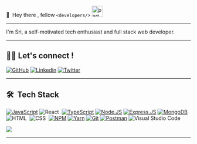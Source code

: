            
  
 
 👋 &nbsp;Hey there , fellow `<developers/>` <img width="30" src="https://emojis.slackmojis.com/emojis/images/1593555389/9579/blob_excited.gif?1593555389" alt="party blob" /> 

---

 I'm Sri, a self-motivated tech enthusiast and full stack web developer.

---

## 👩‍💻 Let's connect ! 

[![GitHub](https://img.shields.io/badge/Github-100000?style=for-the-badge&logo=github&logoColor=white)](https://github.com/lekhasikakollu/)
[![Linkedin](https://img.shields.io/badge/Linkedin-0077B5?style=for-the-badge&logo=linkedin&logoColor=white)](https://www.linkedin.com/in/srilekhas/)
[![Twitter](https://img.shields.io/badge/Twitter-1DA1F2?style=for-the-badge&logo=twitter&logoColor=white)]()

---

## 🛠 &nbsp;Tech Stack

[![JavaScript](https://img.shields.io/badge/JavaScript-F7DF1E?style=for-the-badge&logo=javascript&logoColor=black)]()
![React](https://img.shields.io/badge/-React-05122A?style=flat&logo=react)&nbsp;
[![TypeScript](https://img.shields.io/badge/TypeScript-007ACC?style=for-the-badge&logo=typescript&logoColor=white)]()
[![Node.JS](https://img.shields.io/badge/Node.js-43853D?style=for-the-badge&logo=node.js&logoColor=white)]()
[![Express.JS](https://img.shields.io/badge/Express.JS-000000?style=for-the-badge&logo=express&logoColor=white)]()
[![MongoDB](https://img.shields.io/badge/MongoDB-4EA94B?style=for-the-badge&logo=mongodb&logoColor=white)]()
![HTML](https://img.shields.io/badge/-HTML-05122A?style=flat&logo=HTML5)&nbsp;
![CSS](https://img.shields.io/badge/-CSS-05122A?style=flat&logo=CSS3&logoColor=1572B6)&nbsp;
[![NPM](https://img.shields.io/badge/NPM-CB3837?style=for-the-badge&logo=npm&logoColor=white)]()
[![Yarn](https://img.shields.io/badge/Yarn-2C8EBB?style=for-the-badge&logo=yarn&logoColor=white)]()
[![Git](https://img.shields.io/badge/Git-F05032?style=for-the-badge&logo=git&logoColor=white)]()
[![Postman](https://img.shields.io/badge/Postman-FF6C37?style=for-the-badge&logo=Postman&logoColor=white)]()
![Visual Studio Code](https://img.shields.io/badge/-Visual%20Studio%20Code-05122A?style=flat&logo=visual-studio-code&logoColor=007ACC)&nbsp;

<img src="https://imgur.com/rilHVxA.png"/>

---
<!---
lekhasikakollu/lekhasikakollu is a ✨ special ✨ repository because its `README.md` (this file) appears on your GitHub profile.
You can click the Preview link to take a look at your changes.
--->
